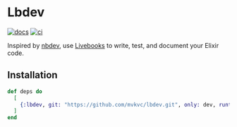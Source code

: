 # Lbdev

[![docs](https://github.com/mvkvc/lbdev/actions/workflows/docs.yaml/badge.svg?branch=main)](https://github.com/mvkvc/lbdev/actions/workflows/docs.yaml)
[![ci](https://github.com/mvkvc/lbdev/actions/workflows/ci.yaml/badge.svg?branch=main)](https://github.com/mvkvc/lbdev/actions/workflows/ci.yaml)

Inspired by [nbdev](https://github.com/fastai/nbdev), use [Livebooks](https://github.com/livebook-dev/livebook) to write, test, and document your Elixir code.

## Installation

```elixir
def deps do
  [
    {:lbdev, git: "https://github.com/mvkvc/lbdev.git", only: dev, runtime: false}
  ]
end
```
